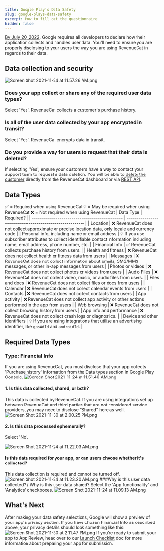 ```yaml
---
title: Google Play's Data Safety
slug: google-plays-data-safety
excerpt: How to fill out the questionnaire
hidden: false
---
```


[By July 20, 2022](https://support.google.com/googleplay/android-developer/answer/10787469?hl=en), Google requires all developers to declare how their application collects and handles user data. You'll need to ensure you are properly disclosing to your users the way you are using RevenueCat in regards to their data.

## Data collection and security

![](https://files.readme.io/53e2217-Screen_Shot_2021-11-24_at_11.57.26_AM.png "Screen Shot 2021-11-24 at 11.57.26 AM.png")

### Does your app collect or share any of the required user data types?

Select 'Yes'. RevenueCat collects a customer's purchase history.

### Is all of the user data collected by your app encrypted in transit?

Select 'Yes'. RevenueCat encrypts data in transit.

### Do you provide a way for users to request that their data is deleted?

If selecting 'Yes', ensure your customers have a way to contact your support team to request a data deletion. You will be able to [delete the customer](/docs/manage-users) directly from the RevenueCat dashboard or via [REST API](ref:subscribersapp_user_id).

## Data Types

✅ = Required when using RevenueCat
💡 = May be required when using RevenueCat
❌ = Not required when using RevenueCat
| Data Type | Required? |
| ---------------------------------------------- | -------------------------------------------------------- |
| Location | ❌ RevenueCat does not collect approximate or precise location data, only locale and currency code |
| Personal info, including name or email address | 💡 If you use subscriber attributes to collect identifiable contact information including name, email address, phone number, etc. |
| Financial Info | ✅ RevenueCat collects purchase history from users. |
| Health and fitness | ❌ RevenueCat does not collect health or fitness data from users |
| Messages | ❌ RevenueCat does not collect information about emails, SMS/MMS messages, or other in-app messages from users |
| Photos or videos | ❌ RevenueCat does not collect photos or videos from users |
| Audio Files | ❌ RevenueCat does not collect video, music, or audio files from users. |
| Files and docs | ❌ RevenueCat does not collect files or docs from users |
| Calendar | ❌ RevenueCat does not collect calendar events from users |
| Contacts | ❌ RevenueCat does not collect contacts from users |
| App activity | ❌ RevenueCat does not collect app activity or other actions performed in the app from users |
| Web browsing | ❌ RevenueCat does not collect browsing history from users |
| App info and performance | ❌ RevenueCat does not collect crash logs or diagnostics. |
| Device and other identifiers | 💡 If you are using integrations that utilize an advertising identifier, like `gpsAdId` and `androidId`. |

## Required Data Types

### Type: Financial Info

If you are using RevenueCat, you must disclose that your app collects 'Purchase history' information from the Data types section in Google Play Console.
![](https://files.readme.io/6652cde-Screen_Shot_2021-11-24_at_11.51.40_AM.png "Screen Shot 2021-11-24 at 11.51.40 AM.png")

#### 1. Is this data collected, shared, or both?

This data is collected by RevenueCat. If you are using integrations set up between RevenueCat and third parties that are not considered service providers, you may need to disclose "Shared" here as well.
![](https://files.readme.io/0951b20-Screen_Shot_2021-11-30_at_2.00.25_PM.png "Screen Shot 2021-11-30 at 2.00.25 PM.png")

#### 2. Is this data processed ephemerally?

Select 'No'.

![](https://files.readme.io/ca221b7-Screen_Shot_2021-11-24_at_11.22.03_AM.png "Screen Shot 2021-11-24 at 11.22.03 AM.png")

#### Is this data required for your app, or can users choose whether it's collected?

This data collection is required and cannot be turned off.
![](https://files.readme.io/7fc7ea1-Screen_Shot_2021-11-24_at_11.23.20_AM.png "Screen Shot 2021-11-24 at 11.23.20 AM.png")
###Why is this user data collected? / Why is this user data shared?
Select the 'App functionality' and 'Analytics' checkboxes.
![](https://files.readme.io/a45624a-Screen_Shot_2021-11-24_at_11.09.13_AM.png "Screen Shot 2021-11-24 at 11.09.13 AM.png")

## What's Next

After making your data safety selections, Google will show a preview of your app's privacy section. If you have chosen Financial Info as described above, your privacy details should look something like this:
![](https://files.readme.io/46848c5-Screen_Shot_2021-11-30_at_2.11.47_PM.png "Screen Shot 2021-11-30 at 2.11.47 PM.png")
If you're ready to submit your app to App Review, head over to our [Launch Checklist](/docs/launch-checklist) doc for more information about preparing your app for submission.
